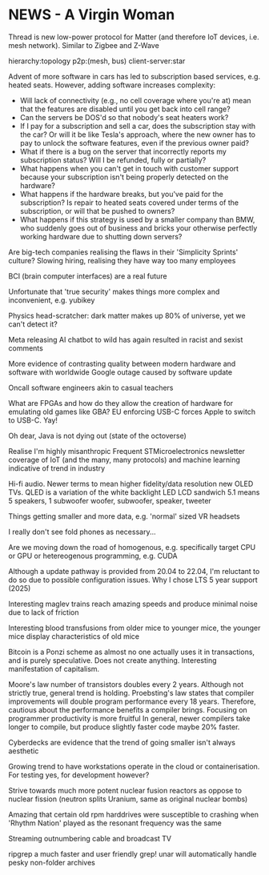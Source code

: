 <!-- SPDX-License-Identifier: zlib-acknowledgement -->
# NEWS - A Virgin Woman
Thread is new low-power protocol for Matter (and therefore IoT devices, i.e. mesh network). Similar to Zigbee and Z-Wave

hierarchy:topology
p2p:(mesh, bus)
client-server:star

Advent of more software in cars has led to subscription based services, e.g. heated seats.
However, adding software increases complexity:
* Will lack of connectivity (e.g., no cell coverage where you're at) mean that the features are disabled until you get back into cell range?
* Can the servers be DOS'd so that nobody's seat heaters work?
* If I pay for a subscription and sell a car, does the subscription stay with the car? Or will it be like Tesla's approach, where the new owner has to pay to unlock the software features, even if the previous owner paid?
* What if there is a bug on the server that incorrectly reports my subscription status? Will I be refunded, fully or partially?
* What happens when you can't get in touch with customer support because your subscription isn't being properly detected on the hardware?
* What happens if the hardware breaks, but you've paid for the subscription? Is repair to heated seats covered under terms of the subscription, or will that be pushed to owners?
* What happens if this strategy is used by a smaller company than BMW, who suddenly goes out of business and bricks your otherwise perfectly working hardware due to shutting down servers?

Are big-tech companies realising the flaws in their 'Simplicity Sprints' culture? Slowing hiring, realising they have way too many employees

BCI (brain computer interfaces) are a real future

Unfortunate that 'true security' makes things more complex and inconvenient, e.g. yubikey 

Physics head-scratcher: dark matter makes up 80% of universe, yet we can't detect it? 

Meta releasing AI chatbot to wild has again resulted in racist and sexist comments

More evidence of contrasting quality between modern hardware and software with worldwide Google outage caused by software update

Oncall software engineers akin to casual teachers

What are FPGAs and how do they allow the creation of hardware for emulating old games like GBA?
EU enforcing USB-C forces Apple to switch to USB-C. Yay!

Oh dear, Java is not dying out  (state of the octoverse)

Realise I'm highly misanthropic
Frequent STMicroelectronics newsletter coverage of IoT (and the many, many protocols) and machine learning indicative of trend in industry

Hi-fi audio. Newer terms to mean higher fidelity/data resolution 
new OLED TVs. QLED is a variation of the white backlight LED LCD sandwich
5.1 means 5 speakers, 1 subwoofer
woofer, subwoofer, speaker, tweeter

Things getting smaller and more data, e.g. 'normal' sized VR headsets

I really don't see fold phones as necessary...

Are we moving down the road of homogenous, e.g. specifically target CPU or GPU or hetereogenous programming, e.g. CUDA  

Although a update pathway is provided from 20.04 to 22.04, I'm reluctant to do so due to possible configuration issues.
Why I chose LTS 5 year support (2025)

Interesting maglev trains reach amazing speeds and produce minimal noise due to lack of friction

Interesting blood transfusions from older mice to younger mice, the younger mice display characteristics of old mice 

Bitcoin is a Ponzi scheme as almost no one actually uses it in transactions, and is purely speculative.
Does not create anything. Interesting manifestation of capitalism.

Moore's law number of transistors doubles every 2 years. Although not strictly true, general trend is holding. 
Proebsting's law states that compiler improvements will double program performance every 18 years. 
Therefore, cautious about the performance benefits a compiler brings. Focusing on programmer productivity is more fruitful
In general, newer compilers take longer to compile, but produce slightly faster code maybe 20% faster.

Cyberdecks are evidence that the trend of going smaller isn't always aesthetic

Growing trend to have workstations operate in the cloud or containerisation. For testing yes, for development however?

Strive towards much more potent nuclear fusion reactors as oppose to nuclear fission (neutron splits Uranium, same as original nuclear bombs)

Amazing that certain old rpm harddrives were susceptible to crashing when 'Rhythm Nation' played as the resonant frequency was the same

Streaming outnumbering cable and broadcast TV

ripgrep a much faster and user friendly grep!
unar will automatically handle pesky non-folder archives
